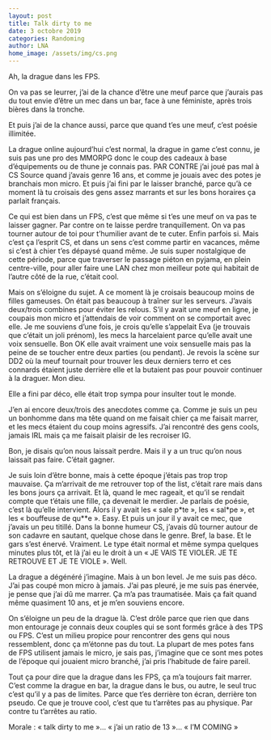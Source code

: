 ```yaml
---
layout: post
title: Talk dirty to me
date: 3 octobre 2019
categories: Randoming
author: LNA
home_image: /assets/img/cs.png
---
```

Ah, la drague dans les FPS.

On va pas se leurrer, j’ai de la chance d’être une meuf parce que j’aurais pas du tout envie d’être un mec dans un bar, face à une féministe, après trois bières dans la tronche.

Et puis j’ai de la chance aussi, parce que quand t’es une meuf, c’est poésie illimitée.

La drague online aujourd’hui c’est normal, la drague in game c’est connu, je suis pas une pro des MMORPG donc le coup des cadeaux à base d’équipements ou de thune je connais pas. PAR CONTRE j’ai joué pas mal à CS Source quand j’avais genre 16 ans, et comme je jouais avec des potes je branchais mon micro. Et puis j’ai fini par le laisser branché, parce qu’à ce moment là tu croisais des gens assez marrants et sur les bons horaires ça parlait français.

Ce qui est bien dans un FPS, c’est que même si t’es une meuf on va pas te laisser gagner. Par contre on te laisse perdre tranquillement. On va pas tourner autour de toi pour t’humilier avant de te cuter. Enfin parfois si. Mais c’est ça l’esprit CS, et dans un sens c’est comme partir en vacances, même si c’est à chier t’es dépaysé quand même. Je suis super nostalgique de cette période, parce que traverser le passage piéton en pyjama, en plein centre-ville, pour aller faire une LAN chez mon meilleur pote qui habitait de l’autre côté de la rue, c’était cool.

Mais on s’éloigne du sujet. A ce moment là je croisais beaucoup moins de filles gameuses. On était pas beaucoup à traîner sur les serveurs. J’avais deux/trois combines pour éviter les relous. S’il y avait une meuf en ligne, je coupais mon micro et j’attendais de voir comment on se comportait avec elle. Je me souviens d’une fois, je crois qu’elle s’appelait Eva (je trouvais que c’était un joli prénom), les mecs la harcelaient parce qu’elle avait une voix sensuelle. Bon OK elle avait vraiment une voix sensuelle mais pas la peine de se toucher entre deux parties (ou pendant). Je revois la scène sur DD2 où la meuf tournait pour trouver les deux derniers terro et ces connards étaient juste derrière elle et la butaient pas pour pouvoir continuer à la draguer. Mon dieu.

Elle a fini par déco, elle était trop sympa pour insulter tout le monde.

J’en ai encore deux/trois des anecdotes comme ça. Comme je suis un peu un bonhomme dans ma tête quand on me faisait chier ça me faisait marrer, et les mecs étaient du coup moins agressifs. J’ai rencontré des gens cools, jamais IRL mais ça me faisait plaisir de les recroiser IG.

Bon, je disais qu’on nous laissait perdre. Mais il y a un truc qu’on nous laissait pas faire. C’était gagner.

Je suis loin d’être bonne, mais à cette époque j’étais pas trop trop mauvaise. Ça m’arrivait de me retrouver top of the list, c’était rare mais dans les bons jours ça arrivait. Et là, quand le mec rageait, et qu’il se rendait compte que t’étais une fille, ça devenait le merdier. Je parlais de poésie, c’est là qu’elle intervient. Alors il y avait les « sale p\*te », les « sal\*pe », et les « bouffeuse de qu\*\*e ». Easy.
Et puis un jour il y avait ce mec, que j’avais un peu titillé. Dans la bonne humeur CS, j’avais dû tourner autour de son cadavre en sautant, quelque chose dans le genre. Bref, la base. Et le gars s’est énervé. Vraiment. Le type était normal et même sympa quelques minutes plus tôt, et là j’ai eu le droit à un « JE VAIS TE VIOLER. JE TE RETROUVE ET JE TE VIOLE ». Well.

La drague a dégénéré j’imagine. Mais à un bon level. Je me suis pas déco. J’ai pas coupé mon micro à jamais. J’ai pas pleuré, je me suis pas énervée, je pense que j’ai dû me marrer. Ça m’a pas traumatisée. Mais ça fait quand même quasiment 10 ans, et je m’en souviens encore.

On s’éloigne un peu de la drague là. C’est drôle parce que rien que dans mon entourage je connais deux couples qui se sont formés grâce à des TPS ou FPS. C’est un milieu propice pour rencontrer des gens qui nous ressemblent, donc ça m’étonne pas du tout. La plupart de mes potes fans de FPS utilisent jamais le micro, je sais pas, j’imagine que ce sont mes potes de l’époque qui jouaient micro branché, j’ai pris l’habitude de faire pareil.

Tout ça pour dire que la drague dans les FPS, ça m’a toujours fait marrer. C’est comme la drague en bar, la drague dans le bus, ou autre, le seul truc c’est qu’il y a pas de limites. Parce que t’es derrière ton écran, derrière ton pseudo. Ce que je trouve cool, c’est que tu t’arrêtes pas au physique. Par contre tu t’arrêtes au ratio.

<p class="morale">Morale : « talk dirty to me »… « j’ai un ratio de 13 »… « I’M COMING »</p>
